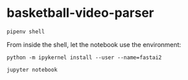 # basketball-video-parser

```pipenv shell```

From inside the shell, let the notebook use the environment:
 
```python -m ipykernel install --user --name=fastai2```

```jupyter notebook```

